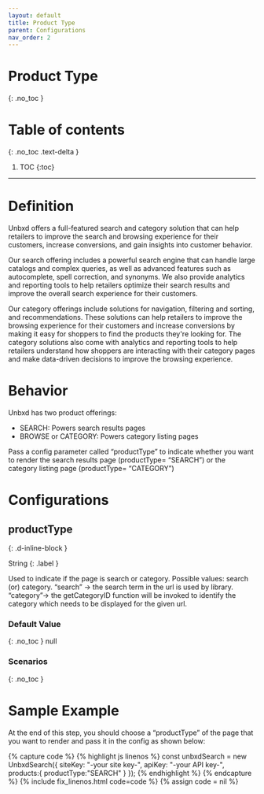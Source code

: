 ```yaml
---
layout: default
title: Product Type
parent: Configurations
nav_order: 2
---
```


# Product Type
{: .no_toc }

# Table of contents
{: .no_toc .text-delta }

1. TOC
{:toc}

---

# Definition
Unbxd offers a full-featured search and category solution that can help retailers to improve the search and browsing experience for their customers, increase conversions, and gain insights into customer behavior.

Our search offering includes a powerful search engine that can handle large catalogs and complex queries, as well as advanced features such as autocomplete, spell correction, and synonyms. We also provide analytics and reporting tools to help retailers optimize their search results and improve the overall search experience for their customers.

Our category offerings include solutions for navigation, filtering and sorting, and recommendations. These solutions can help retailers to improve the browsing experience for their customers and increase conversions by making it easy for shoppers to find the products they're looking for. The category solutions also come with analytics and reporting tools to help retailers understand how shoppers are interacting with their category pages and make data-driven decisions to improve the browsing experience.


# Behavior
Unbxd has two product offerings:

*   SEARCH: Powers search results pages 
*   BROWSE or CATEGORY: Powers category listing pages
  
Pass a config parameter called “productType” to indicate whether you want to render the search results page (productType= “SEARCH”) or the category listing page (productType= “CATEGORY”)

# Configurations
## productType
{: .d-inline-block }

String
{: .label }

Used to indicate if the page is search or category. Possible values: search (or) category. “search” -> the search term in the url is used by library. “category”-> the getCategoryID function will be invoked to identify the category which needs to be displayed for the given url.

### Default Value
{: .no_toc }
null

### Scenarios
{: .no_toc }


# Sample Example
At the end of this step, you should choose a “productType” of the page that you want to render and pass it in the config as shown below:

{% capture code %}
{% highlight js linenos %}
const  unbxdSearch = new UnbxdSearch({
   siteKey: "-your site key-",
   apiKey: "-your API key-",
   products:{
      productType:"SEARCH"
   }
});
{% endhighlight %}
{% endcapture %}
{% include fix_linenos.html code=code %}
{% assign code = nil %}
